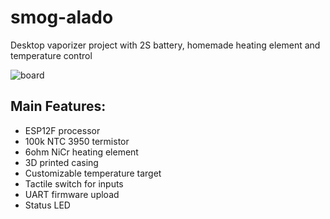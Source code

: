 # smog-alado
Desktop vaporizer project with 2S battery, homemade heating element and temperature control

![board](https://github.com/machadoleonardo94/smog-alado/assets/52208834/82a1beb1-0f0f-4a3b-9d36-1a72f8a2a4b8)

## Main Features:
* ESP12F processor
* 100k NTC 3950 termistor
* 6ohm NiCr heating element
* 3D printed casing
* Customizable temperature target
* Tactile switch for inputs
* UART firmware upload
* Status LED
